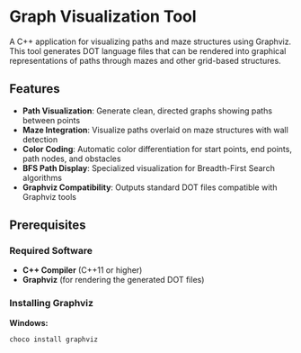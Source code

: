 # Graph Visualization Tool

A C++ application for visualizing paths and maze structures using Graphviz. This tool generates DOT language files that can be rendered into graphical representations of paths through mazes and other grid-based structures.

## Features

- **Path Visualization**: Generate clean, directed graphs showing paths between points
- **Maze Integration**: Visualize paths overlaid on maze structures with wall detection
- **Color Coding**: Automatic color differentiation for start points, end points, path nodes, and obstacles
- **BFS Path Display**: Specialized visualization for Breadth-First Search algorithms
- **Graphviz Compatibility**: Outputs standard DOT files compatible with Graphviz tools

## Prerequisites

### Required Software
- **C++ Compiler** (C++11 or higher)
- **Graphviz** (for rendering the generated DOT files)

### Installing Graphviz

**Windows:**
```bash
choco install graphviz